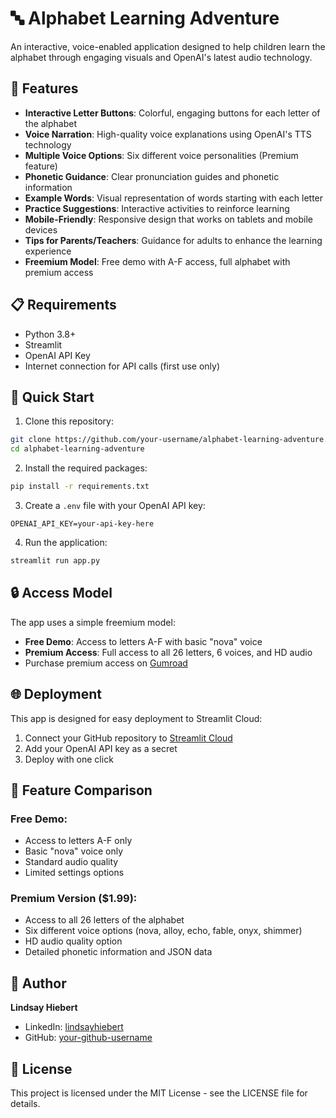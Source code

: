 # 🔤 Alphabet Learning Adventure

An interactive, voice-enabled application designed to help children learn the alphabet through engaging visuals and OpenAI's latest audio technology.

## 🌟 Features

- **Interactive Letter Buttons**: Colorful, engaging buttons for each letter of the alphabet
- **Voice Narration**: High-quality voice explanations using OpenAI's TTS technology
- **Multiple Voice Options**: Six different voice personalities (Premium feature)
- **Phonetic Guidance**: Clear pronunciation guides and phonetic information
- **Example Words**: Visual representation of words starting with each letter
- **Practice Suggestions**: Interactive activities to reinforce learning
- **Mobile-Friendly**: Responsive design that works on tablets and mobile devices
- **Tips for Parents/Teachers**: Guidance for adults to enhance the learning experience
- **Freemium Model**: Free demo with A-F access, full alphabet with premium access

## 📋 Requirements

- Python 3.8+
- Streamlit
- OpenAI API Key
- Internet connection for API calls (first use only)

## 🚀 Quick Start

1. Clone this repository:
```bash
git clone https://github.com/your-username/alphabet-learning-adventure.git
cd alphabet-learning-adventure
```

2. Install the required packages:
```bash
pip install -r requirements.txt
```

3. Create a `.env` file with your OpenAI API key:
```
OPENAI_API_KEY=your-api-key-here
```

4. Run the application:
```bash
streamlit run app.py
```

## 🔒 Access Model

The app uses a simple freemium model:

- **Free Demo**: Access to letters A-F with basic "nova" voice
- **Premium Access**: Full access to all 26 letters, 6 voices, and HD audio
- Purchase premium access on [Gumroad](https://lindsayhiebert.gumroad.com/l/alphabet-adventure)

## 🌐 Deployment

This app is designed for easy deployment to Streamlit Cloud:

1. Connect your GitHub repository to [Streamlit Cloud](https://streamlit.io/cloud)
2. Add your OpenAI API key as a secret
3. Deploy with one click

## 🏬 Feature Comparison

### Free Demo:
- Access to letters A-F only
- Basic "nova" voice only
- Standard audio quality
- Limited settings options

### Premium Version ($1.99):
- Access to all 26 letters of the alphabet
- Six different voice options (nova, alloy, echo, fable, onyx, shimmer)
- HD audio quality option
- Detailed phonetic information and JSON data

## 👤 Author

**Lindsay Hiebert**

- LinkedIn: [lindsayhiebert](https://www.linkedin.com/in/lindsayhiebert/)
- GitHub: [your-github-username](https://github.com/your-github-username)

## 📝 License

This project is licensed under the MIT License - see the LICENSE file for details.
